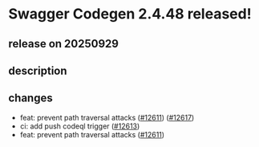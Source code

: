 # Swagger Codegen 2.4.48 released!

## release on 20250929
## description
## changes
* feat: prevent path traversal attacks (<a class="issue-link js-issue-link" data-error-text="Failed to load title" data-id="3434185902" data-permission-text="Title is private" data-url="https://github.com/swagger-api/swagger-codegen/issues/12611" data-hovercard-type="pull_request" data-hovercard-url="/swagger-api/swagger-codegen/pull/12611/hovercard" href="https://github.com/swagger-api/swagger-codegen/pull/12611">#12611</a>) (<a class="issue-link js-issue-link" data-error-text="Failed to load title" data-id="3463795607" data-permission-text="Title is private" data-url="https://github.com/swagger-api/swagger-codegen/issues/12617" data-hovercard-type="pull_request" data-hovercard-url="/swagger-api/swagger-codegen/pull/12617/hovercard" href="https://github.com/swagger-api/swagger-codegen/pull/12617">#12617</a>)
* ci: add push codeql trigger (<a class="issue-link js-issue-link" data-error-text="Failed to load title" data-id="3441001105" data-permission-text="Title is private" data-url="https://github.com/swagger-api/swagger-codegen/issues/12613" data-hovercard-type="pull_request" data-hovercard-url="/swagger-api/swagger-codegen/pull/12613/hovercard" href="https://github.com/swagger-api/swagger-codegen/pull/12613">#12613</a>)
* feat: prevent path traversal attacks (<a class="issue-link js-issue-link" data-error-text="Failed to load title" data-id="3434185902" data-permission-text="Title is private" data-url="https://github.com/swagger-api/swagger-codegen/issues/12611" data-hovercard-type="pull_request" data-hovercard-url="/swagger-api/swagger-codegen/pull/12611/hovercard" href="https://github.com/swagger-api/swagger-codegen/pull/12611">#12611</a>)

